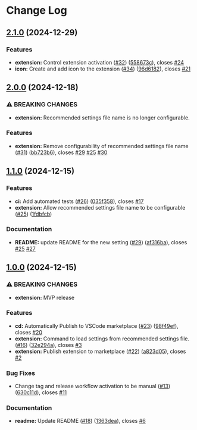 # Change Log

## [2.1.0](https://github.com/Ragav-KS/vscode-recommended-settings/compare/v2.0.0...v2.1.0) (2024-12-29)

### Features

- **extension:** Control extension activation ([#32](https://github.com/Ragav-KS/vscode-recommended-settings/issues/32)) ([558673c](https://github.com/Ragav-KS/vscode-recommended-settings/commit/558673c36e2d3b8125f7cbdb6fc9a310dacdbc9f)), closes [#24](https://github.com/Ragav-KS/vscode-recommended-settings/issues/24)
- **icon:** Create and add icon to the extension ([#34](https://github.com/Ragav-KS/vscode-recommended-settings/issues/34)) ([96d6182](https://github.com/Ragav-KS/vscode-recommended-settings/commit/96d6182c3111d30166e43ef149aa9cc1deedca2d)), closes [#21](https://github.com/Ragav-KS/vscode-recommended-settings/issues/21)

## [2.0.0](https://github.com/Ragav-KS/vscode-recommended-settings/compare/v1.1.0...v2.0.0) (2024-12-18)

### ⚠ BREAKING CHANGES

- **extension:** Recommended settings file name is no longer
  configurable.

### Features

- **extension:** Remove configurability of recommended settings file name ([#31](https://github.com/Ragav-KS/vscode-recommended-settings/issues/31)) ([bb723b6](https://github.com/Ragav-KS/vscode-recommended-settings/commit/bb723b6f850509e5c83aabaed91a9921e240aeb4)), closes [#29](https://github.com/Ragav-KS/vscode-recommended-settings/issues/29) [#25](https://github.com/Ragav-KS/vscode-recommended-settings/issues/25) [#30](https://github.com/Ragav-KS/vscode-recommended-settings/issues/30)

## [1.1.0](https://github.com/Ragav-KS/vscode-recommended-settings/compare/v1.0.0...v1.1.0) (2024-12-15)

### Features

- **ci:** Add automated tests ([#26](https://github.com/Ragav-KS/vscode-recommended-settings/issues/26)) ([035f358](https://github.com/Ragav-KS/vscode-recommended-settings/commit/035f358b521451554acc084a1caf81bce75e4c32)), closes [#17](https://github.com/Ragav-KS/vscode-recommended-settings/issues/17)
- **extension:** Allow recommended settings file name to be configurable ([#25](https://github.com/Ragav-KS/vscode-recommended-settings/issues/25)) ([1fdbfcb](https://github.com/Ragav-KS/vscode-recommended-settings/commit/1fdbfcb8096b7e6b0e09d725eb943f4cff200b65))

### Documentation

- **README:** update README for the new setting ([#29](https://github.com/Ragav-KS/vscode-recommended-settings/issues/29)) ([af316ba](https://github.com/Ragav-KS/vscode-recommended-settings/commit/af316ba3f05f9639005ffd7f3bcf9cd41b19d9f6)), closes [#25](https://github.com/Ragav-KS/vscode-recommended-settings/issues/25) [#27](https://github.com/Ragav-KS/vscode-recommended-settings/issues/27)

## [1.0.0](https://github.com/Ragav-KS/vscode-recommended-settings/compare/v0.0.2...v1.0.0) (2024-12-15)

### ⚠ BREAKING CHANGES

- **extension:** MVP release

### Features

- **cd:** Automatically Publish to VSCode marketplace ([#23](https://github.com/Ragav-KS/vscode-recommended-settings/issues/23)) ([98f49ef](https://github.com/Ragav-KS/vscode-recommended-settings/commit/98f49ef52863846063d32d30ef3772b914595e32)), closes [#20](https://github.com/Ragav-KS/vscode-recommended-settings/issues/20)
- **extension:** Command to load settings from recommended settings file. ([#16](https://github.com/Ragav-KS/vscode-recommended-settings/issues/16)) ([32e294a](https://github.com/Ragav-KS/vscode-recommended-settings/commit/32e294a30380b37700c4e4b3b25602df084128d8)), closes [#3](https://github.com/Ragav-KS/vscode-recommended-settings/issues/3)
- **extension:** Publish extension to marketplace ([#22](https://github.com/Ragav-KS/vscode-recommended-settings/issues/22)) ([a823d05](https://github.com/Ragav-KS/vscode-recommended-settings/commit/a823d0560952150c45d60e705e93fbdc5cb4de9b)), closes [#2](https://github.com/Ragav-KS/vscode-recommended-settings/issues/2)

### Bug Fixes

- Change tag and release workflow activation to be manual ([#13](https://github.com/Ragav-KS/vscode-recommended-settings/issues/13)) ([630c11d](https://github.com/Ragav-KS/vscode-recommended-settings/commit/630c11d8a889fb4a04c0e091750bd7819003a11f)), closes [#11](https://github.com/Ragav-KS/vscode-recommended-settings/issues/11)

### Documentation

- **readme:** Update README ([#18](https://github.com/Ragav-KS/vscode-recommended-settings/issues/18)) ([1363dea](https://github.com/Ragav-KS/vscode-recommended-settings/commit/1363deac081c8823342d57abd55876391d1b6445)), closes [#6](https://github.com/Ragav-KS/vscode-recommended-settings/issues/6)
